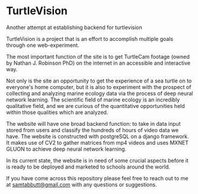 # TurtleVision
Another attempt at establishing backend for turtlevision


TurtleVision is a project that is an effort to accomplish multiple goals through one web-experiment.

The most important function of the site is to get TurtleCam footage (owned by Nathan J. Robinson PhD) on the internet in an accessible and interactive way.

Not only is the site an opportunity to get the experience of a sea turtle on to everyone's home computer, but it is also to experiment with the prospect of 
collecting and analyzing marine ecology data via the process of deep neural network learning. The scientific field of marine ecology is an incredibly qualitative field,
and we are curious of the quantitative opportunities held within those qualities which are analyzed. 

The website will have one broad backend function: to take in data input stored from users and classify the hundreds of hours of video data we have.
The website is constructed with postgreSQL on a django framework. It makes use of CV2 to gather matrices from mp4 videos and uses MXNET GLUON to achieve
deep neural network learning. 

In its current state, the website is in need of some crucial aspects before it is ready to be deployed and marketed to schools around the world.

If you have come across this repository please feel free to reach out to me at samtabbutt@gmail.com with any questions or suggestions.
